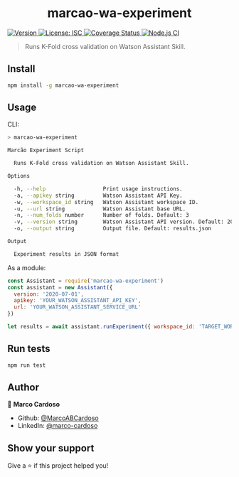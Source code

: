 <h1 align="center">marcao-wa-experiment</h1>
<p>
  <a href="https://www.npmjs.com/package/marcao-wa-experiment" target="_blank">
    <img alt="Version" src="https://img.shields.io/npm/v/marcao-wa-experiment.svg">
  </a>
  <a href="#" target="_blank">
    <img alt="License: ISC" src="https://img.shields.io/badge/License-ISC-yellow.svg" />
  </a>
  <a href='https://coveralls.io/github/MarcoABCardoso/marcao-wa-experiment?branch=master'>
    <img src='https://coveralls.io/repos/github/MarcoABCardoso/marcao-wa-experiment/badge.svg?branch=master' alt='Coverage Status' />
  </a>
  <a href="#" target="_blank">
    <img alt="Node.js CI" src="https://github.com/MarcoABCardoso/marcao-wa-experiment/workflows/Node.js%20CI/badge.svg" />
  </a>
</p>

> Runs K-Fold cross validation on Watson Assistant Skill.

## Install

```sh
npm install -g marcao-wa-experiment
```

## Usage

CLI:
```sh
> marcao-wa-experiment

Marcão Experiment Script

  Runs K-Fold cross validation on Watson Assistant Skill. 

Options

  -h, --help                  Print usage instructions.                         
  -a, --apikey string         Watson Assistant API Key.                         
  -w, --workspace_id string   Watson Assistant workspace ID.                    
  -u, --url string            Watson Assistant base URL.                        
  -n, --num_folds number      Number of folds. Default: 3                       
  -v, --version string        Watson Assistant API version. Default: 2020-07-01 
  -o, --output string         Output file. Default: results.json                

Output

  Experiment results in JSON format
```

As a module:
```js
const Assistant = require('marcao-wa-experiment')
const assistant = new Assistant({ 
  version: '2020-07-01', 
  apikey: 'YOUR_WATSON_ASSISTANT_API_KEY', 
  url: 'YOUR_WATSON_ASSISTANT_SERVICE_URL'
})

let results = await assistant.runExperiment({ workspace_id: 'TARGET_WORKSPACE_ID' })
```

## Run tests

```sh
npm run test
```

## Author

👤 **Marco Cardoso**

* Github: [@MarcoABCardoso](https://github.com/MarcoABCardoso)
* LinkedIn: [@marco-cardoso](https://linkedin.com/in/marco-cardoso)

## Show your support

Give a ⭐️ if this project helped you!